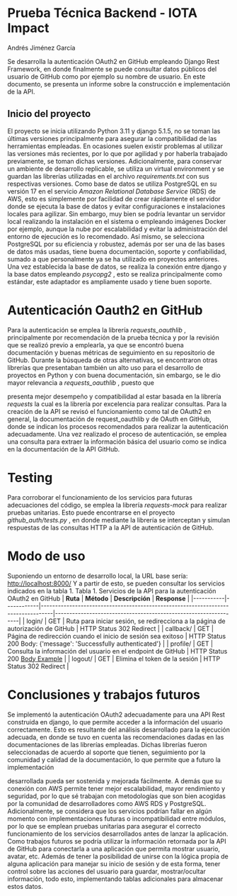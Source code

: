 # Prueba Técnica Backend - IOTA Impact

Andrés Jiménez García

Se desarrolla la autenticación OAuth2 en GitHub empleando Django Rest Framework, en
donde finalmente se puede consultar datos públicos del usuario de GitHub como por
ejemplo su nombre de usuario. En este documento, se presenta un informe sobre la
construcción e implementación de la API.

## Inicio del proyecto

El proyecto se inicia utilizando Python 3.11 y django 5.1.5, no se toman las últimas
versiones principalmente para asegurar la compatibilidad de las herramientas empleadas.
En ocasiones suelen existir problemas al utilizar las versiones más recientes, por lo que por
agilidad y por haberla trabajado previamente, se toman dichas versiones. Adicionalmente,
para conservar un ambiente de desarrollo replicable, se utiliza un virtual environment y se
guardan las librerías utilizadas en el archivo _requirements.txt_ con sus respectivas versiones.
Como base de datos se utiliza PostgreSQL en su versión 17 en el servicio _Amazon
Relational Database Service_ (RDS) de AWS, esto es simplemente por facilidad de crear
rápidamente el servidor donde se ejecuta la base de datos y evitar configuraciones e
instalaciones locales para agilizar. Sin embargo, muy bien se podría levantar un servidor
local realizando la instalación en el sistema o empleando imágenes Docker por ejemplo,
aunque la nube por escalabilidad y evitar la administración del entorno de ejecución es lo
recomendado. Así mismo, se selecciona PostgreSQL por su eficiencia y robustez, además
por ser una de las bases de datos más usadas, tiene buena documentación, soporte y
confiabilidad, sumado a que personalmente ya se ha utilizado en proyectos anteriores.
Una vez establecida la base de datos, se realiza la conexión entre django y la base datos
empleando _psycopg2_ , esto se realiza principalmente como estándar, este adaptador es
ampliamente usado y tiene buen soporte.

# Autenticación Oauth2 en GitHub

Para la autenticación se emplea la librería _requests_oauthlib_ , principalmente por
recomendación de la prueba técnica y por la revisión que se realizó previo a emplearla, ya
que se encontró buena documentación y buenas métricas de seguimiento en su repositorio
de GitHub. Durante la búsqueda de otras alternativas, se encontraron otras librerías que
presentaban también un alto uso para el desarrollo de proyectos en Python y con buena
documentación, sin embargo, se le dio mayor relevancia a _requests_oauthlib_ , puesto que


presenta mejor desempeño y compatibilidad al estar basada en la librería _requests_ la cual
es la librería por excelencia para realizar consultas.
Para la creación de la API se revisó el funcionamiento como tal de OAuth2 en general, la
documentación de request_oauthlib y de OAuth en GitHub, donde se indican los procesos
recomendados para realizar la autenticación adecuadamente.
Una vez realizado el proceso de autenticación, se emplea una consulta para extraer la
información básica del usuario como se indica en la documentación de la API GitHub.

# Testing

Para corroborar el funcionamiento de los servicios para futuras adecuaciones del código, se
emplea la librería _requests-mock_ para realizar pruebas unitarias. Esto puede encontrarse en
el proyecto _github_auth/tests.py_ , en donde mediante la librería se interceptan y simulan
respuestas de las consultas HTTP a la API de autenticación de GitHub.

# Modo de uso

Suponiendo un entorno de desarrollo local, la URL base sería: [http://localhost:8000/](http://localhost:8000/) Y a
partir de esto, se pueden consultar los servicios indicados en la tabla 1.
Tabla 1. Servicios de la API para la autenticación OAuth2 en GitHub
| **Ruta**  | **Método** | **Descripción**                                                                  | **Response**                                                    |
|-----------|------------|----------------------------------------------------------------------------------|-----------------------------------------------------------------|
| login/    | GET        | Ruta para iniciar sesión, se redirecciona a la página de autorización de GitHub  | HTTP Status 302 Redirect                                        |
| callback/ | GET        | Página de redirección cuando el inicio de sesión sea exitoso                     | HTTP Status 200 Body: {'message': 'Successfully authenticated'} |
| profile/  | GET        | Consulta la información del usuario en el endpoint de GitHub                     | HTTP Status 200 [Body Example](https://docs.github.com/en/rest/users/users?apiVersion=2022-11-28)                                    |
| logout/   | GET        | Elimina el token de la sesión                                                    | HTTP Status 302 Redirect                                        |

# Conclusiones y trabajos futuros

Se implementó la autenticación OAuth2 adecuadamente para una API Rest construida en
django, lo que permite acceder a la información del usuario correctamente. Esto es
resultante del análisis desarrollado para la ejecución adecuada, en donde se tuvo en cuenta
las recomendaciones dadas en las documentaciones de las librerías empleadas. Dichas
librerías fueron seleccionadas de acuerdo al soporte que tienen, seguimiento por la
comunidad y calidad de la documentación, lo que permite que a futuro la implementación


desarrollada pueda ser sostenida y mejorada fácilmente. A demás que su conexión con
AWS permite tener mejor escalabilidad, mayor rendimiento y seguridad, por lo que sé
trabajan con metodologías que son bien acogidas por la comunidad de desarrolladores
como AWS RDS y PostgreSQL. Adicionalmente, se considera que los servicios podrían
fallar en algún momento con implementaciones futuras o incompatibilidad entre módulos,
por lo que se emplean pruebas unitarias para asegurar el correcto funcionamiento de los
servicios desarrollados antes de lanzar la aplicación.
Como trabajos futuros se podría utilizar la información retornada por la API de GitHub para
conectarla a una aplicación que permita mostrar usuario, avatar, etc. Además de tener la
posibilidad de unirse con la lógica propia de alguna aplicación para manejar su inicio de
sesión y de esta forma, tener control sobre las acciones del usuario para guardar,
mostrar/ocultar información, todo esto, implementando tablas adicionales para almacenar
estos datos.
